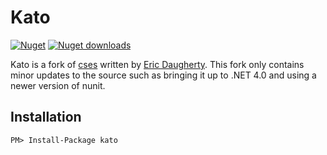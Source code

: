 Kato
=============

[![Nuget](http://img.shields.io/nuget/v/kato.svg)](http://www.nuget.org/packages/kato/) [![Nuget downloads](http://img.shields.io/nuget/dt/kato.svg)](http://www.nuget.org/packages/kato/)

Kato is a fork of [cses](http://www.ericdaugherty.com/dev/cses) written by [Eric Daugherty](http://www.ericdaugherty.com). This fork only contains minor updates to the source such as bringing it up to .NET 4.0 and using a newer version of nunit.

Installation
------------

    PM> Install-Package kato